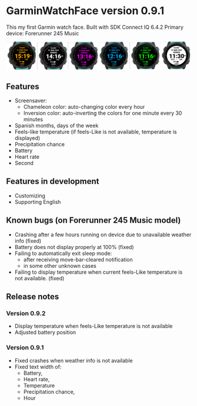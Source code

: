 # GarminWatchFace version 0.9.1

This my first Garmin watch face.
Built with SDK Connect IQ 6.4.2
Primary device: Forerunner 245 Music

![watchFacePhoto](./myFirstWatchFace.png)

## Features

- Screensaver:
  - Chameleon color: auto-changing color every hour
  - Inversion color: auto-inverting the colors for one minute every 30 minutes
- Spanish months, days of the week
- Feels-like temperature (if feels-Like is not available, temperature is displayed)
- Precipitation chance
- Battery
- Heart rate
- Second

## Features in development

- Customizing
- Supporting English

## Known bugs (on Forerunner 245 Music model)

- Crashing after a few hours running on device due to unavailable weather info (fixed)
- Battery does not display properly at 100% (fixed)
- Failing to automatically exit sleep mode:
  - after receiving move-bar-cleared notification
  - in some other unknown cases
- Failing to display temperature when current feels-Like temperature is not available. (fixed)

## Release notes

### Version 0.9.2

- Display temperature when feels-Like temperature is not available
- Adjusted battery position

### Version 0.9.1

- Fixed crashes when weather info is not available
- Fixed text width of:
  - Battery,
  - Heart rate,
  - Temperature
  - Precipitation chance,
  - Hour
